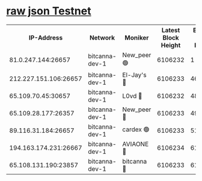 [raw json Testnet](https://rpc-check.bcat.stavr.tech/bcat/rpc-bcat-result.json)
=


<table><tr><th>IP-Address</th><th>Network</th><th>Moniker</th><th>Latest Block Height</th><th>Earliest Block Height</th><th>Catching Up</th><th>Tx Index</th><th>Voting Power</th><th>Scan Time</th></tr><tr><td>81.0.247.144:26657</td><td>bitcanna-dev-1</td><td>New_peer 🟢</td><td>6106232</td><td>1</td><td>False</td><td>on</td><td>0</td><td>2024-01-23T07:17:32.695898993UTC</td></tr><tr><td>212.227.151.106:26657</td><td>bitcanna-dev-1</td><td>El-Jay's 🔴</td><td>6106233</td><td>4670391</td><td>False</td><td>on</td><td>2218164</td><td>2024-01-23T07:17:39.574874439UTC</td></tr><tr><td>65.109.70.45:30657</td><td>bitcanna-dev-1</td><td>L0vd 🔴</td><td>6106232</td><td>4828155</td><td>False</td><td>on</td><td>7920</td><td>2024-01-23T07:17:33.060178734UTC</td></tr><tr><td>65.109.28.177:26357</td><td>bitcanna-dev-1</td><td>New_peer 🔴</td><td>6106233</td><td>4952911</td><td>False</td><td>on</td><td>2237067</td><td>2024-01-23T07:17:40.246836254UTC</td></tr><tr><td>89.116.31.184:26657</td><td>bitcanna-dev-1</td><td>cardex 🟢</td><td>6106233</td><td>5185001</td><td>False</td><td>on</td><td>0</td><td>2024-01-23T07:17:39.900553307UTC</td></tr><tr><td>194.163.174.231:26667</td><td>bitcanna-dev-1</td><td>AVIAONE 🔴</td><td>6106234</td><td>6100981</td><td>False</td><td>on</td><td>1949865</td><td>2024-01-23T07:17:47.091280569UTC</td></tr><tr><td>65.108.131.190:23857</td><td>bitcanna-dev-1</td><td>bitcanna 🔴</td><td>6106233</td><td>6102233</td><td>False</td><td>off</td><td>82269</td><td>2024-01-23T07:17:40.606344852UTC</td></tr></table>